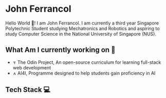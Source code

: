 # John Ferrancol 

Hello World 👋! I am John Ferrancol. I am currently a third year Singapore Polytechnic Student studying Mechatronics and Robotics and aspiring to study Computer Science in the National University of Singapore (NUS). 

## What Am I currently working on 📃
- <img src="https://avatars.githubusercontent.com/u/4441966?s=280&v=4" alt="The Odin Project" width="10" border-radius="50%"/> The Odin Project, An open-source curriculum for learning full-stack web development
- <img src="https://media.licdn.com/dms/image/C560BAQExDLiCm40SUw/company-logo_200_200/0/1631623589742?e=2147483647&v=beta&t=jSuz8iS-38xgsc9PAIctJY58vquHnrE_244WRfAqfG0" alt="AI Singapore" width="10" border-radius="50%"/> AI4I, Programme designed to help students gain proficiency in AI

## Tech Stack 💻


<!--
**JohnFerrancol/JohnFerrancol** is a ✨ _special_ ✨ repository because its `README.md` (this file) appears on your GitHub profile.

Here are some ideas to get you started:

- 🔭 I’m currently working on ...
- 🌱 I’m currently learning ...
- 👯 I’m looking to collaborate on ...
- 🤔 I’m looking for help with ...
- 💬 Ask me about ...
- 📫 How to reach me: ...
- 😄 Pronouns: ...
- ⚡ Fun fact: ...
[[![Anurag's GitHub stats](https://github-readme-stats.vercel.app/api?username=JohnFerrancol)](https://github.com/JohnFerrancol/github-readme-stats)
-->
